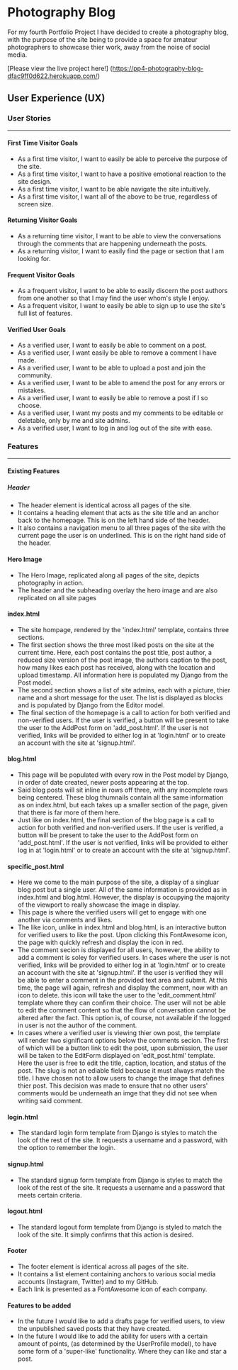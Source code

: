 # Photography Blog
For my fourth Portfolio Project I have decided to create a photography blog, with the purpose of the site being to provide a space for amateur photographers to showcase thier work, away from the noise of social media.

[Please view the live project here!] (https://pp4-photography-blog-dfac9ff0d622.herokuapp.com/)

## User Experience (UX)
### User Stories
----------------------------
#### First Time Visitor Goals
- As a first time visitor, I want to easily be able to perceive the purpose of the site.
- As a first time visitor, I want to have a positive emotional reaction to the site design.
- As a first time visitor, I want to be able navigate the site intuitively.
- As a first time visitor, I want all of the above to be true, regardless of screen size.
#### Returning Visitor Goals
- As a returning time visitor, I want to be able to view the conversations through the comments that are happening underneath the posts.
- As a returning visitor, I want to easily find the page or section that I am looking for.
#### Frequent Visitor Goals
- As a frequent visitor, I want to be able to easily discern the post authors from one another so that I may find the user whom's style I enjoy.
- As a frequent visitor, I want to easily be able to sign up to use the site's full list of features.
#### Verified User Goals
- As a verified user, I want to easily be able to comment on a post.
- As a verified user, I want easily be able to remove a comment I have made.
- As a verified user, I want to be able to upload a post and join the community.
- As a verified user, I want to be able to amend the post for any errors or mistakes.
- As a verified user, I want to easily be able to remove a post if I so choose.
- As a verified user, I want my posts and my comments to be editable or deletable, only by me and site admins.
- As a verified user, I want to log in and log out of the site with ease.

### Features
----------------------------
#### Existing Features
##### Header
- The header element is identical across all pages of the site. 
- It contains a heading element that acts as the site title and an anchor back to the homepage. This is on the left hand side of the header.
- It also contains a navigation menu to all three pages of the site with the current page the user is on underlined. This is on the right hand side of the header.
#### Hero Image
- The Hero Image, replicated along all pages of the site, depicts photography in action. 
- The header and the subheading overlay the hero image and are also replicated on all site pages
#### index.html
- The site hompage, rendered by the 'index.html' template, contains three sections. 
- The first section shows the three most liked posts on the site at the current time. Here, each post contains the post title, post author, a reduced size version of the post image, the authors caption to the post, how many likes each post has received, along with the location and upload timestamp. All information here is populated my Django from the Post model.
- The second section shows a list of site admins, each with a picture, thier name and a short message for the user. The list is displayed as blocks and is populated by Django from the Editor model.
- The final section of the homepage is a call to action for both verified and non-verified users. If the user is verified, a button will be present to take the user to the AddPost form on 'add_post.html'. If the user is not verified, links will be provided to either log in at 'login.html' or to create an account with the site at 'signup.html'.
#### blog.html
- This page will be populated with every row in the Post model by Django, in order of date created, newer posts appearing at the top.
- Said blog posts will sit inline in rows off three, with any incomplete rows being centered. These blog thumnails contain all the same information as on index.html, but each takes up a smaller section of the page, given that there is far more of them here.
- Just like on index.html, the final section of the blog page is a call to action for both verified and non-verified users. If the user is verified, a button will be present to take the user to the AddPost form on 'add_post.html'. If the user is not verified, links will be provided to either log in at 'login.html' or to create an account with the site at 'signup.html'.
#### specific_post.html
- Here we come to the main purpose of the site, a display of a singluar blog post but a single user. All of the same information is provided as in index.html and blog.html. However, the display is occupying the majority of the viewport to really showcase the image in display.
- This page is where the verified users will get to engage with one another via comments and likes.
- The like icon, unlike in index.html and blog.html, is an interactive button for verified users to like the post. Upon clicking this FontAwesome icon, the page with quickly refresh and display the icon in red.
- The comment secion is displayed for all users, however, the ability to add a comment is soley for verified users. In cases where the user is not verified, links will be provided to either log in at 'login.html' or to create an account with the site at 'signup.html'. If the user is verified they will be able to enter a comment in the provided text area and submit. At this time, the page will again, refresh and display the comment, now with an icon to delete. this icon will take the user to the 'edit_comment.html' template where they can confirm their choice. The user will not be able to edit the comment content so that the flow of conversation cannot be altered after the fact. This option is, of course, not available if the logged in user is not the author of the comment. 
- In cases where a verified user is viewing thier own post, the template will render two significant options below the comments secion. The first of which will be a button link to edit the post, upon submission, the user will be taken to the EditForm displayed on 'edit_post.html' template. Here the user is free to edit the title, caption, location, and status of the post. The slug is not an ediable field because it must always match the title. I have chosen not to allow users to change the image that defines thier post. This decision was made to ensure that no other users' comments would be underneath an imge that they did not see when writing said comment.
#### login.html
- The standard login form template from Django is styles to match the look of the rest of the site. It requests a username and a password, with the option to remember the login.
#### signup.html
- The standard signup form template from Django is styles to match the look of the rest of the site. It requests a username and a password that meets certain criteria.
#### logout.html 
- The standard logout form template from Django is styled to match the look of the site. It simply confirms that this action is desired.
#### Footer
- The footer element is identical across all pages of the site.
- It contains a list element containing anchors to various social media accounts (Instagram, Twitter) and to my GitHub.
- Each link is presented as a FontAwesome icon of each company.
#### Features to be added
- In the future I would like to add a drafts page for verified users, to view the unpublished saved posts that they have created.
- In the future I would like to add the ability for users with a certain amount of points, (as determined by the UserProfile model), to have some form of a 'super-like' functionality. Where they can like and star a post.
